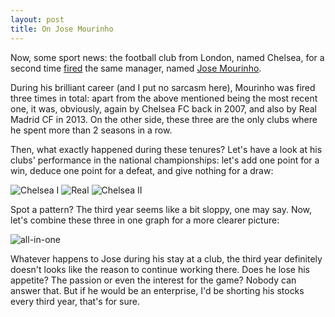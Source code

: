 ```yaml
---
layout: post
title: On Jose Mourinho
---
```


Now, some sport news: the football club from London, named Chelsea, for a second time [fired](https://t.co/WUNSyOco5g) the same manager, named [Jose Mourinho](https://en.wikipedia.org/wiki/Jos%C3%A9_Mourinho).

During his brilliant career (and I put no sarcasm here), Mourinho was fired three times in total: apart from the above mentioned being the most recent one, it was, obviously, again by Chelsea FC back in 2007, and also by Real Madrid CF in 2013. On the other side, these three are the only clubs where he spent more than 2 seasons in a row.

Then, what exactly happened during these tenures? Let's have a look at his clubs' performance in the national championships: let's add one point for a win, deduce one point for a defeat, and give nothing for a draw:

![Chelsea I](http://i.imgur.com/gjsfatE.png)
![Real](http://i.imgur.com/VBowfHn.png)
![Chelsea II](http://i.imgur.com/SWn6p4K.png)

Spot a pattern? The third year seems like a bit sloppy, one may say. Now, let's combine these three in one graph for a more clearer picture:

![all-in-one](http://i.imgur.com/mJlLecP.png)

Whatever happens to Jose during his stay at a club, the third year definitely doesn't looks like the reason to continue working there. Does he lose his appetite? The passion or even the interest for the game? Nobody can answer that. But if he would be an enterprise, I'd be shorting his stocks every third year, that's for sure.



&nbsp;

